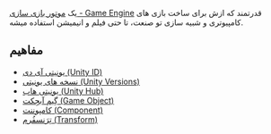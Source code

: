 یک [موتور بازی سازی - Game Engine](../مفاهیم/موتور%20بازی%20سازی%20-%20Game%20Engine.md) قدرتمند که ازش برای ساخت بازی های کامپیوتری و شبیه سازی تو صنعت، تا حتی فیلم و انیمیشن استفاده میشه.
## مفاهیم

- [یونیتی آی دی (Unity ID)](یونیتی%20آی%20دی%20(Unity%20ID).md)
- [نسخه های یونیتی (Unity Versions)](نسخه%20های%20یونیتی%20(Unity%20Versions).md)
- [یونیتی هاب (Unity Hub)](یونیتی%20هاب%20(Unity%20Hub).md)
- [گِیم آبجِکت (Game Object)](گِیم%20آبجِکت%20(Game%20Object).md)
- [کامپوننت (Component)](کامپوننت%20(Component).md)
- [تِرَنسفُرم (Transform)](تِرَنسفُرم%20(Transform).md)